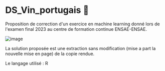# DS_Vin_portugais :wine_glass:

Proposition de correction d'un exercice en machine learning donné lors de l'examen final 2023 au centre de formation continue ENSAE-ENSAE.

![image](https://github.com/Bendrox/DS_Vin_portugais/assets/145064474/c0ccaf34-3b35-464f-bd47-c320a216f385)


La solution proposée est une extraction sans modification (mise a part la nouvelle mise en page) de la copie rendue.

Le langage utilisé : R
